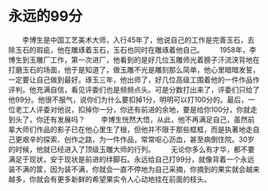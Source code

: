 # 永远的99分
　　李博生是中国工艺美术大师，入行45年了，他说自己的工作是完善玉石，去除玉石的瑕疵，他在雕琢着玉石，玉石也同时在雕琢着他自己。 
　　1958年，李博生到玉雕厂工作，第一次进厂，他看到的是好几位玉雕师光着膀子汗流浃背地在打磨玉石的场面，他于是知道了，做玉雕不光是雕刻那么简单，他心里暗暗发誓，一定要让自己做到最好。琢玉三年，他出师了，好几位高级工围着他的一件作品作评判。他充满自信，看见评委们也是频频点头。可是分数打出来了，评委们只给了他99分。他很不服气，说你们为什么要扣掉1分，明明可以打100分的。最后，一位老工人评委对他说，扣掉你一分，你还有前进的余地，要是给你100分，你就走到头了，你还有发展吗？ 
　　李博生恍然大悟，从此，他不再满足自己，虽然前辈大师们作品的影子已在他心里生了根，但他并不限于那些框框，而是执著地走自己更艰辛的探索、创作之路，为一件作品，常常呕心沥血，甚至病倒住院。30岁的时候，他就已经进入了顶级玉雕大师的行列。 
　　无论你多么有才华，都不要满足于现状，安于现状是前进的绊脚石。永远给自己打99分，就像背着一个永远装不满的筐，因为装不满，你就会一直不停地为自己采摘，你摘到的果实就会越来越多，你就会有更多新鲜的希望果实令人心动地挂在前面的枝头。
 